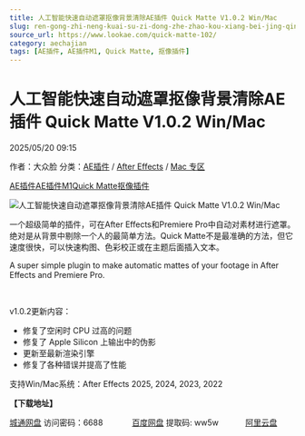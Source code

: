 ```yaml
---
title: 人工智能快速自动遮罩抠像背景清除AE插件 Quick Matte V1.0.2 Win/Mac
slug: ren-gong-zhi-neng-kuai-su-zi-dong-zhe-zhao-kou-xiang-bei-jing-qing-chu-aecha-jian-quick-matte-v1-0-2-win-mac
source_url: https://www.lookae.com/quick-matte-102/
category: aechajian
tags: [AE插件, AE插件M1, Quick Matte, 抠像插件]
---
```

# 人工智能快速自动遮罩抠像背景清除AE插件 Quick Matte V1.0.2 Win/Mac

2025/05/20 09:15

作者：大众脸
分类：[AE插件](https://www.lookae.com/after-effects/aechajian/) / [After Effects](https://www.lookae.com/after-effects/) / [Mac 专区](https://www.lookae.com/mac-osx/)

[AE插件](https://www.lookae.com/tag/ae%e6%8f%92%e4%bb%b6/)[AE插件M1](https://www.lookae.com/tag/aem1/)[Quick Matte](https://www.lookae.com/tag/quick-matte/)[抠像插件](https://www.lookae.com/tag/%e6%8a%a0%e5%83%8f%e6%8f%92%e4%bb%b6/)

![人工智能快速自动遮罩抠像背景清除AE插件 Quick Matte V1.0.2 Win/Mac](https://www.lookae.com/wp-content/uploads/2023/10/Quick-Matte.jpg "人工智能快速自动遮罩抠像背景清除AE插件 Quick Matte V1.0.2 Win/Mac-LookAE.com")

一个超级简单的插件，可在After Effects和Premiere Pro中自动对素材进行遮罩。绝对是从背景中剔除一个人的最简单方法。Quick Matte不是最准确的方法，但它速度很快，可以快速构图、色彩校正或在主题后面插入文本。

A super simple plugin to make automatic mattes of your footage in After Effects and Premiere Pro.

[﻿](http://cloud.video.taobao.com/play/u/null/p/1/e/6/t/1/433309844434.mp4)

v1.0.2更新内容：

* 修复了空闲时 CPU 过高的问题
* 修复了 Apple Silicon 上输出中的伪影
* 更新至最新渲染引擎
* 修复了各种错误并提高了性能

支持Win/Mac系统：After Effects 2025, 2024, 2023, 2022

**【下载地址】**

[城通网盘](https://url70.ctfile.com/f/2827370-1506244195-3ffbe0?p=4431) 访问密码：6688             [百度网盘](https://pan.baidu.com/s/1DuJFZW7GuyoERXN-kwScvg?pwd=ww5w) 提取码: ww5w            [阿里云盘](https://www.alipan.com/s/v9wAf4WRtGa)
